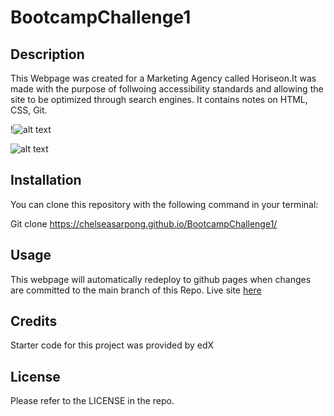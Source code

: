 # BootcampChallenge1
## Description

This Webpage was created for a Marketing Agency called Horiseon.It was made with the purpose of follwoing accessibility standards and allowing the site to be optimized through search engines. It contains notes on HTML, CSS, Git.

!![alt text](<Screenshot 2024-02-09 014919-1.png>)

![alt text](<Screenshot 2024-02-09 015056.png>)



## Installation

You can clone this repository with the following command in your terminal: 

Git clone https://chelseasarpong.github.io/BootcampChallenge1/

## Usage
 This webpage will automatically redeploy to github pages when changes are committed to the main branch of this Repo. Live site [here](https://chelseasarpong.github.io/BootcampChallenge1/)


## Credits

Starter code for this project was provided by edX

## License

Please refer to the LICENSE in the repo.
